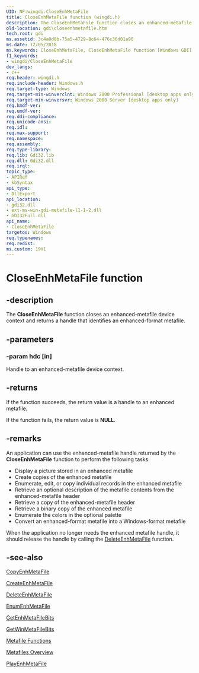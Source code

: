 ```yaml
---
UID: NF:wingdi.CloseEnhMetaFile
title: CloseEnhMetaFile function (wingdi.h)
description: The CloseEnhMetaFile function closes an enhanced-metafile device context and returns a handle that identifies an enhanced-format metafile.
old-location: gdi\closeenhmetafile.htm
tech.root: gdi
ms.assetid: 3c4a0d8b-75a5-4729-8c64-476c36d01a90
ms.date: 12/05/2018
ms.keywords: CloseEnhMetaFile, CloseEnhMetaFile function [Windows GDI], _win32_CloseEnhMetaFile, gdi.closeenhmetafile, wingdi/CloseEnhMetaFile
f1_keywords:
- wingdi/CloseEnhMetaFile
dev_langs:
- c++
req.header: wingdi.h
req.include-header: Windows.h
req.target-type: Windows
req.target-min-winverclnt: Windows 2000 Professional [desktop apps only]
req.target-min-winversvr: Windows 2000 Server [desktop apps only]
req.kmdf-ver: 
req.umdf-ver: 
req.ddi-compliance: 
req.unicode-ansi: 
req.idl: 
req.max-support: 
req.namespace: 
req.assembly: 
req.type-library: 
req.lib: Gdi32.lib
req.dll: Gdi32.dll
req.irql: 
topic_type:
- APIRef
- kbSyntax
api_type:
- DllExport
api_location:
- gdi32.dll
- ext-ms-win-gdi-metafile-l1-1-2.dll
- GDI32Full.dll
api_name:
- CloseEnhMetaFile
targetos: Windows
req.typenames: 
req.redist: 
ms.custom: 19H1
---
```


# CloseEnhMetaFile function


## -description


The <b>CloseEnhMetaFile</b> function closes an enhanced-metafile device context and returns a handle that identifies an enhanced-format metafile.


## -parameters




### -param hdc [in]

Handle to an enhanced-metafile device context.


## -returns



If the function succeeds, the return value is a handle to an enhanced metafile.

If the function fails, the return value is <b>NULL</b>.




## -remarks



An application can use the enhanced-metafile handle returned by the <b>CloseEnhMetaFile</b> function to perform the following tasks:

<ul>
<li>Display a picture stored in an enhanced metafile</li>
<li>Create copies of the enhanced metafile</li>
<li>Enumerate, edit, or copy individual records in the enhanced metafile</li>
<li>Retrieve an optional description of the metafile contents from the enhanced-metafile header</li>
<li>Retrieve a copy of the enhanced-metafile header</li>
<li>Retrieve a binary copy of the enhanced metafile</li>
<li>Enumerate the colors in the optional palette</li>
<li>Convert an enhanced-format metafile into a Windows-format metafile</li>
</ul>
When the application no longer needs the enhanced metafile handle, it should release the handle by calling the <a href="https://docs.microsoft.com/windows/desktop/api/wingdi/nf-wingdi-deleteenhmetafile">DeleteEnhMetaFile</a> function.




## -see-also




<a href="https://docs.microsoft.com/windows/desktop/api/wingdi/nf-wingdi-copyenhmetafilea">CopyEnhMetaFile</a>



<a href="https://docs.microsoft.com/windows/desktop/api/wingdi/nf-wingdi-createenhmetafilea">CreateEnhMetaFile</a>



<a href="https://docs.microsoft.com/windows/desktop/api/wingdi/nf-wingdi-deleteenhmetafile">DeleteEnhMetaFile</a>



<a href="https://docs.microsoft.com/windows/desktop/api/wingdi/nf-wingdi-enumenhmetafile">EnumEnhMetaFile</a>



<a href="https://docs.microsoft.com/windows/desktop/api/wingdi/nf-wingdi-getenhmetafilebits">GetEnhMetaFileBits</a>



<a href="https://docs.microsoft.com/windows/desktop/api/wingdi/nf-wingdi-getwinmetafilebits">GetWinMetaFileBits</a>



<a href="https://docs.microsoft.com/windows/desktop/gdi/metafile-functions">Metafile Functions</a>



<a href="https://docs.microsoft.com/windows/desktop/gdi/metafiles">Metafiles Overview</a>



<a href="https://docs.microsoft.com/windows/desktop/api/wingdi/nf-wingdi-playenhmetafile">PlayEnhMetaFile</a>
 

 

